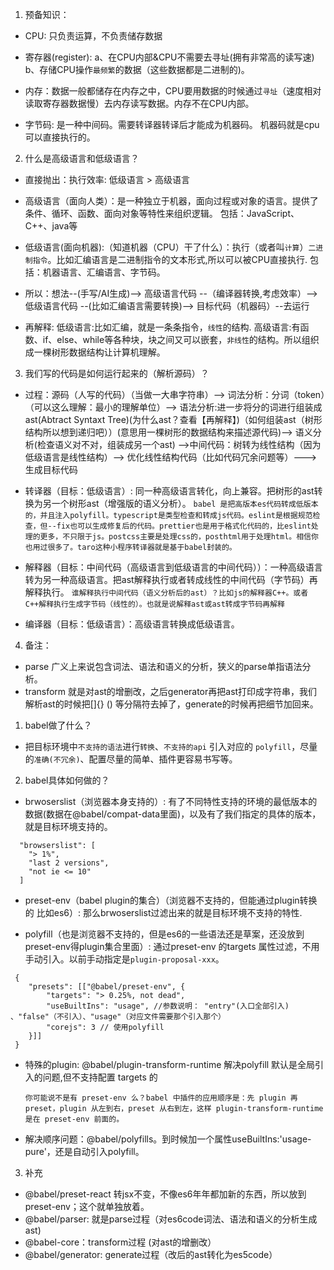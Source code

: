
1. 预备知识：

* CPU: 只负责运算，不负责储存数据

* 寄存器(register): a、在CPU内部&CPU不需要去寻址(拥有非常高的读写速) b、存储CPU操作`最频繁`的数据（这些数据都是二进制的)。

* 内存：数据一般都储存在内存之中，CPU要用数据的时候通过`寻址`（速度相对读取寄存器数据慢）去内存读写数据。内存不在CPU内部。

* 字节码: 是一种中间码。需要转译器转译后才能成为机器码。 机器码就是cpu可以直接执行的。

2. 什么是高级语言和低级语言？

* 直接抛出：执行效率: 低级语言 > 高级语言

* 高级语言（面向人类）：是一种独立于机器，面向过程或对象的语言。提供了条件、循环、函数、面向对象等特性来组织逻辑。
包括：JavaScript、C++、java等

* 低级语言(面向机器):（知道机器（CPU）干了什么）：执行（或者叫`计算`）`二进制指令`。比如汇编语言是二进制指令的文本形式,所以可以被CPU直接执行.
  包括：机器语言、汇编语言、字节码。

* 所以：想法--(手写/AI生成)--> 高级语言代码 --（编译器转换,考虑效率）--> 低级语言代码 --(比如汇编语言需要转换)--> 目标代码（机器码）--去运行


* 再解释:
低级语言:比如汇编，就是一条条指令，`线性`的结构.
高级语言:有函数、if、else、while等各种块，块之间又可以嵌套，`非线性`的结构。所以组织成一棵树形数据结构让计算机理解。

3. 我们写的代码是如何运行起来的（解析源码）？

* 过程：源码（人写的代码）（当做一大串字符串）--> 词法分析：分词（token）（可以这么理解：最小的理解单位）--> 语法分析:进一步将分的词进行组装成ast(Abtract Syntaxt Tree)(为什么ast？查看【再解释】)（如何组装ast（树形结构所以想到递归吧））(意思用一棵树形的数据结构来描述源代码)--> 语义分析(检查语义对不对，组装成另一个ast)
-->中间代码：树转为线性结构（因为低级语言是线性结构）--> 优化线性结构代码（比如代码冗余问题等）--->生成目标代码

* 转译器（目标：低级语言）: 同一种高级语言转化，向上兼容。把树形的ast转换为另一个树形ast（增强版的语义分析）。
  `babel 是把高版本es代码转成低版本的，并且注入polyfill。typescript是类型检查和转成js代码。eslint是根据规范检查，但--fix也可以生成修复后的代码。prettier也是用于格式化代码的，比eslint处理的更多，不只限于js。postcss主要是处理css的，posthtml用于处理html。相信你也用过很多了。taro这种小程序转译器就是基于babel封装的。`

* 解释器（目标：中间代码（高级语言到低级语言的中间代码））：一种高级语言转为另一种高级语言。把ast解释执行或者转成线性的中间代码（字节码）再解释执行。
  `谁解释执行中间代码（语义分析后的ast）？比如js的解释器C++。或者C++解释执行生成字节码（线性的）。也就是说解释ast或ast转成字节码再解释`
* 编译器（目标：低级语言）：高级语言转换成低级语言。


4. 备注：
 * parse 广义上来说包含词法、语法和语义的分析，狭义的parse单指语法分析。
 * transform 就是对ast的增删改，之后generator再把ast打印成字符串，我们解析ast的时候把[]{} () 等分隔符去掉了，generate的时候再把细节加回来。


1. babel做了什么？

* 把目标环境中`不支持的语法`进行`转换`、`不支持的api` 引入对应的 `polyfill`，尽量的`准确(不冗余)`、配置尽量的简单、插件更容易书写等。

2. babel具体如何做的？

* brwoserslist（浏览器本身支持的）: 有了不同特性支持的环境的最低版本的数据(数据在@babel/compat-data里面)，以及有了我们指定的具体的版本，就是目标环境支持的。
```
  "browserslist": [
    "> 1%",
    "last 2 versions",
    "not ie <= 10"
  ]
```
* preset-env（babel plugin的集合）（浏览器不支持的，但能通过plugin转换的 比如es6）: 那么brwoserslist过滤出来的就是目标环境不支持的特性.

* polyfill（也是浏览器不支持的，但是es6的一些语法还是草案，还没放到preset-env得plugin集合里面）: 通过preset-env 的targets 属性过滤，不用手动引入。以前手动指定是`plugin-proposal-xxx`。

```
 {
    "presets": [["@babel/preset-env", {
        "targets": "> 0.25%, not dead",
        "useBuiltIns": "usage", //参数说明： "entry"(入口全部引入) 、"false"（不引入）、"usage"（对应文件需要那个引入那个）
        "corejs": 3 // 使用polyfill
    }]]
 }
```

* 特殊的plugin: @babel/plugin-transform-runtime 解决polyfill 默认是全局引入的问题,但不支持配置 targets 的

  `你可能说不是有 preset-env 么？babel 中插件的应用顺序是：先 plugin 再 preset，plugin 从左到右，preset 从右到左，这样 plugin-transform-runtime 是在 preset-env 前面的。`

* 解决顺序问题：@babel/polyfills。到时候加一个属性useBuiltIns:'usage-pure'，还是自动引入polyfill。


3. 补充
 * @babel/preset-react 转jsx不变，不像es6年年都加新的东西，所以放到preset-env；这个就单独放着。
 * @babel/parser: 就是parse过程（对es6code词法、语法和语义的分析生成ast)
 * @babel-core：transform过程 (对ast的增删改）
 * @babel/generator: generate过程（改后的ast转化为es5code）




